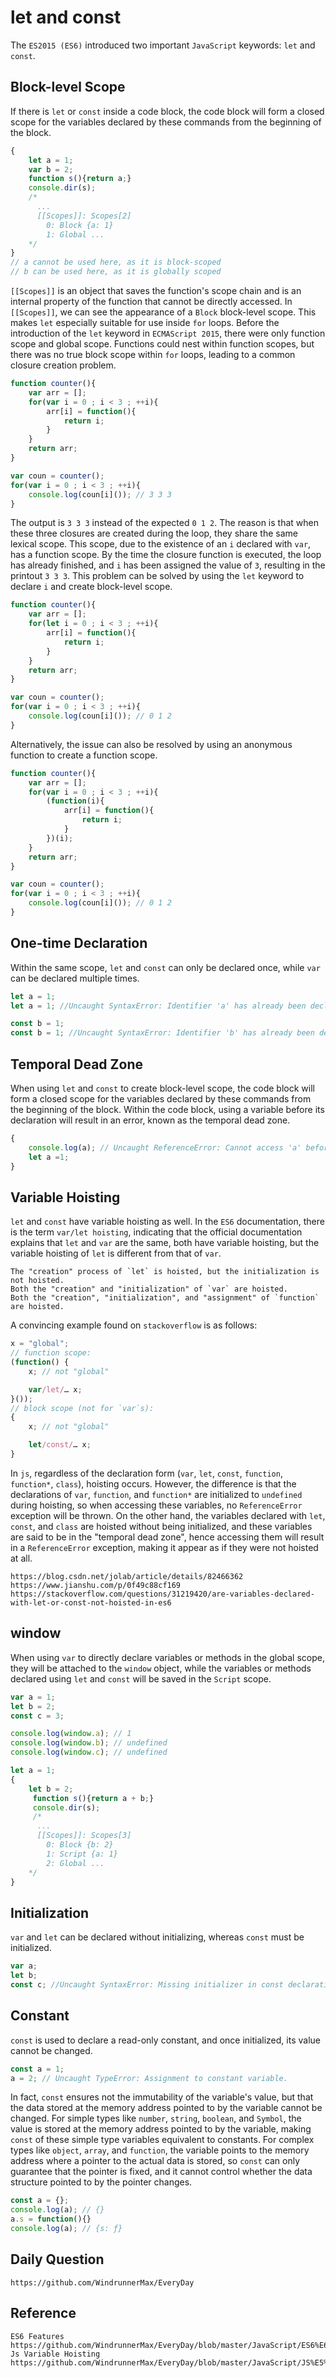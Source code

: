 # let and const
The `ES2015 (ES6)` introduced two important `JavaScript` keywords: `let` and `const`.

## Block-level Scope
If there is `let` or `const` inside a code block, the code block will form a closed scope for the variables declared by these commands from the beginning of the block.

```javascript
{
    let a = 1;
    var b = 2;
    function s(){return a;}
    console.dir(s);
    /*
      ...
      [[Scopes]]: Scopes[2]
        0: Block {a: 1}
        1: Global ...
    */
}
// a cannot be used here, as it is block-scoped
// b can be used here, as it is globally scoped
```
`[[Scopes]]` is an object that saves the function's scope chain and is an internal property of the function that cannot be directly accessed. In `[[Scopes]]`, we can see the appearance of a `Block` block-level scope. This makes `let` especially suitable for use inside `for` loops. Before the introduction of the `let` keyword in `ECMAScript 2015`, there were only function scope and global scope. Functions could nest within function scopes, but there was no true block scope within `for` loops, leading to a common closure creation problem.

```javascript
function counter(){
    var arr = [];
    for(var i = 0 ; i < 3 ; ++i){
        arr[i] = function(){
            return i;
        }
    }
    return arr;
}

var coun = counter();
for(var i = 0 ; i < 3 ; ++i){
    console.log(coun[i]()); // 3 3 3
}
```
The output is `3 3 3` instead of the expected `0 1 2`. The reason is that when these three closures are created during the loop, they share the same lexical scope. This scope, due to the existence of an `i` declared with `var`, has a function scope. By the time the closure function is executed, the loop has already finished, and `i` has been assigned the value of `3`, resulting in the printout `3 3 3`. This problem can be solved by using the `let` keyword to declare `i` and create block-level scope.

```javascript
function counter(){
    var arr = [];
    for(let i = 0 ; i < 3 ; ++i){
        arr[i] = function(){
            return i;
        }
    }
    return arr;
}

var coun = counter();
for(var i = 0 ; i < 3 ; ++i){
    console.log(coun[i]()); // 0 1 2
}
```
Alternatively, the issue can also be resolved by using an anonymous function to create a function scope.

```javascript
function counter(){
    var arr = [];
    for(var i = 0 ; i < 3 ; ++i){
        (function(i){
            arr[i] = function(){
                return i;
            }
        })(i);
    }
    return arr;
}

var coun = counter();
for(var i = 0 ; i < 3 ; ++i){
    console.log(coun[i]()); // 0 1 2
}
```
## One-time Declaration
Within the same scope, `let` and `const` can only be declared once, while `var` can be declared multiple times.

```javascript
let a = 1;
let a = 1; //Uncaught SyntaxError: Identifier 'a' has already been declared

const b = 1;
const b = 1; //Uncaught SyntaxError: Identifier 'b' has already been declared
```

## Temporal Dead Zone
When using `let` and `const` to create block-level scope, the code block will form a closed scope for the variables declared by these commands from the beginning of the block. Within the code block, using a variable before its declaration will result in an error, known as the temporal dead zone.

```javascript
{
    console.log(a); // Uncaught ReferenceError: Cannot access 'a' before initialization
    let a =1;
}
```

## Variable Hoisting
`let` and `const` have variable hoisting as well. In the `ES6` documentation, there is the term `var/let hoisting`, indicating that the official documentation explains that `let` and `var` are the same, both have variable hoisting, but the variable hoisting of `let` is different from that of `var`.
```
The "creation" process of `let` is hoisted, but the initialization is not hoisted.
Both the "creation" and "initialization" of `var` are hoisted.
Both the "creation", "initialization", and "assignment" of `function` are hoisted.
```
A convincing example found on `stackoverflow` is as follows:
```javascript
x = "global";
// function scope:
(function() {
    x; // not "global"

    var/let/… x;
}());
// block scope (not for `var`s):
{
    x; // not "global"

    let/const/… x;
}
```
In `js`, regardless of the declaration form (`var`, `let`, `const`, `function`, `function*`, `class`), hoisting occurs. However, the difference is that the declarations of `var`, `function`, and `function*` are initialized to `undefined` during hoisting, so when accessing these variables, no `ReferenceError` exception will be thrown. On the other hand, the variables declared with `let`, `const`, and `class` are hoisted without being initialized, and these variables are said to be in the "temporal dead zone", hence accessing them will result in a `ReferenceError` exception, making it appear as if they were not hoisted at all.

```
https://blog.csdn.net/jolab/article/details/82466362
https://www.jianshu.com/p/0f49c88cf169
https://stackoverflow.com/questions/31219420/are-variables-declared-with-let-or-const-not-hoisted-in-es6
```

## window
When using `var` to directly declare variables or methods in the global scope, they will be attached to the `window` object, while the variables or methods declared using `let` and `const` will be saved in the `Script` scope.

```javascript
var a = 1;
let b = 2;
const c = 3;

console.log(window.a); // 1
console.log(window.b); // undefined
console.log(window.c); // undefined
```
```javascript
let a = 1;
{
    let b = 2;
     function s(){return a + b;}
     console.dir(s);
     /*
      ...
      [[Scopes]]: Scopes[3]
        0: Block {b: 2}
        1: Script {a: 1}
        2: Global ...
    */
}
```

## Initialization
`var` and `let` can be declared without initializing, whereas `const` must be initialized.
```javascript
var a;
let b;
const c; //Uncaught SyntaxError: Missing initializer in const declaration
```

## Constant
`const` is used to declare a read-only constant, and once initialized, its value cannot be changed.

```javascript
const a = 1;
a = 2; // Uncaught TypeError: Assignment to constant variable.
```
In fact, `const` ensures not the immutability of the variable's value, but that the data stored at the memory address pointed to by the variable cannot be changed. For simple types like `number`, `string`, `boolean`, and `Symbol`, the value is stored at the memory address pointed to by the variable, making `const` of these simple type variables equivalent to constants. For complex types like `object`, `array`, and `function`, the variable points to the memory address where a pointer to the actual data is stored, so `const` can only guarantee that the pointer is fixed, and it cannot control whether the data structure pointed to by the pointer changes.

```javascript
const a = {};
console.log(a); // {}
a.s = function(){}
console.log(a); // {s: ƒ}
```

## Daily Question
```
https://github.com/WindrunnerMax/EveryDay
```

## Reference
```
ES6 Features https://github.com/WindrunnerMax/EveryDay/blob/master/JavaScript/ES6%E6%96%B0%E7%89%B9%E6%80%A7.md
Js Variable Hoisting https://github.com/WindrunnerMax/EveryDay/blob/master/JavaScript/JS%E5%8F%98%E9%87%8F%E6%8F%90%E5%8D%87.md
```